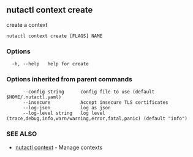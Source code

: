 ## nutactl context create

create a context

```
nutactl context create [FLAGS] NAME
```

### Options

```
  -h, --help   help for create
```

### Options inherited from parent commands

```
      --config string      config file to use (default $HOME/.nutactl.yaml)
      --insecure           Accept insecure TLS certificates
      --log-json           log as json
      --log-level string   log level (trace,debug,info,warn/warning,error,fatal,panic) (default "info")
```

### SEE ALSO

* [nutactl context](nutactl_context.md)	 - Manage contexts


